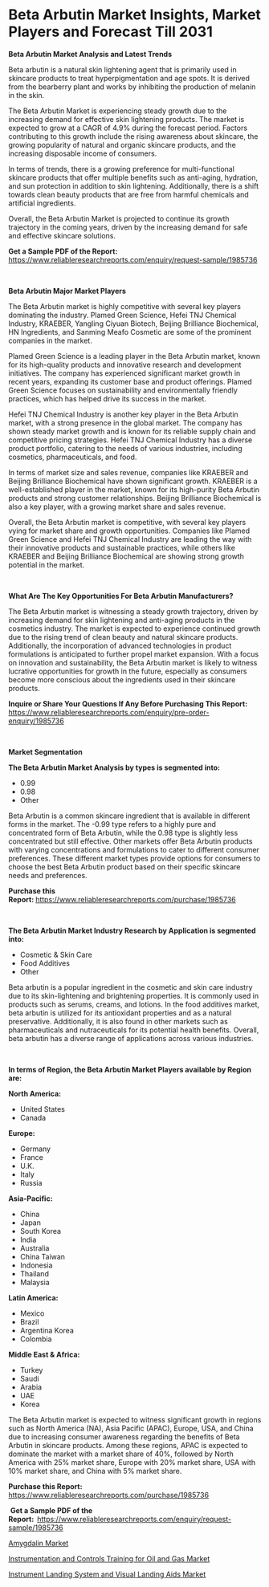 <p><h1>Beta Arbutin Market Insights, Market Players and Forecast Till 2031</h1></p><p><strong>Beta Arbutin Market Analysis and Latest Trends</strong></p>
<p><p>Beta arbutin is a natural skin lightening agent that is primarily used in skincare products to treat hyperpigmentation and age spots. It is derived from the bearberry plant and works by inhibiting the production of melanin in the skin.</p><p>The Beta Arbutin Market is experiencing steady growth due to the increasing demand for effective skin lightening products. The market is expected to grow at a CAGR of 4.9% during the forecast period. Factors contributing to this growth include the rising awareness about skincare, the growing popularity of natural and organic skincare products, and the increasing disposable income of consumers.</p><p>In terms of trends, there is a growing preference for multi-functional skincare products that offer multiple benefits such as anti-aging, hydration, and sun protection in addition to skin lightening. Additionally, there is a shift towards clean beauty products that are free from harmful chemicals and artificial ingredients.</p><p>Overall, the Beta Arbutin Market is projected to continue its growth trajectory in the coming years, driven by the increasing demand for safe and effective skincare solutions.</p></p>
<p><strong>Get a Sample PDF of the Report:&nbsp;</strong> <a href="https://www.reliableresearchreports.com/enquiry/request-sample/1985736">https://www.reliableresearchreports.com/enquiry/request-sample/1985736</a></p>
<p>&nbsp;</p>
<p><strong>Beta Arbutin Major Market Players</strong></p>
<p><p>The Beta Arbutin market is highly competitive with several key players dominating the industry. Plamed Green Science, Hefei TNJ Chemical Industry, KRAEBER, Yangling Ciyuan Biotech, Beijing Brilliance Biochemical, HN Ingredients, and Sanming Meafo Cosmetic are some of the prominent companies in the market.</p><p>Plamed Green Science is a leading player in the Beta Arbutin market, known for its high-quality products and innovative research and development initiatives. The company has experienced significant market growth in recent years, expanding its customer base and product offerings. Plamed Green Science focuses on sustainability and environmentally friendly practices, which has helped drive its success in the market.</p><p>Hefei TNJ Chemical Industry is another key player in the Beta Arbutin market, with a strong presence in the global market. The company has shown steady market growth and is known for its reliable supply chain and competitive pricing strategies. Hefei TNJ Chemical Industry has a diverse product portfolio, catering to the needs of various industries, including cosmetics, pharmaceuticals, and food.</p><p>In terms of market size and sales revenue, companies like KRAEBER and Beijing Brilliance Biochemical have shown significant growth. KRAEBER is a well-established player in the market, known for its high-purity Beta Arbutin products and strong customer relationships. Beijing Brilliance Biochemical is also a key player, with a growing market share and sales revenue.</p><p>Overall, the Beta Arbutin market is competitive, with several key players vying for market share and growth opportunities. Companies like Plamed Green Science and Hefei TNJ Chemical Industry are leading the way with their innovative products and sustainable practices, while others like KRAEBER and Beijing Brilliance Biochemical are showing strong growth potential in the market.</p></p>
<p>&nbsp;</p>
<p><strong>What Are The Key Opportunities For Beta Arbutin Manufacturers?</strong></p>
<p><p>The Beta Arbutin market is witnessing a steady growth trajectory, driven by increasing demand for skin lightening and anti-aging products in the cosmetics industry. The market is expected to experience continued growth due to the rising trend of clean beauty and natural skincare products. Additionally, the incorporation of advanced technologies in product formulations is anticipated to further propel market expansion. With a focus on innovation and sustainability, the Beta Arbutin market is likely to witness lucrative opportunities for growth in the future, especially as consumers become more conscious about the ingredients used in their skincare products.</p></p>
<p><strong>Inquire or Share Your Questions If Any Before Purchasing This Report:</strong> <a href="https://www.reliableresearchreports.com/enquiry/pre-order-enquiry/1985736">https://www.reliableresearchreports.com/enquiry/pre-order-enquiry/1985736</a></p>
<p>&nbsp;</p>
<p><strong>Market Segmentation</strong></p>
<p><strong>The Beta Arbutin Market Analysis by types is segmented into:</strong></p>
<p><ul><li>0.99</li><li>0.98</li><li>Other</li></ul></p>
<p><p>Beta Arbutin is a common skincare ingredient that is available in different forms in the market. The -0.99 type refers to a highly pure and concentrated form of Beta Arbutin, while the 0.98 type is slightly less concentrated but still effective. Other markets offer Beta Arbutin products with varying concentrations and formulations to cater to different consumer preferences. These different market types provide options for consumers to choose the best Beta Arbutin product based on their specific skincare needs and preferences.</p></p>
<p><strong>Purchase this Report:&nbsp;</strong><a href="https://www.reliableresearchreports.com/purchase/1985736">https://www.reliableresearchreports.com/purchase/1985736</a></p>
<p>&nbsp;</p>
<p><strong>The Beta Arbutin Market Industry Research by Application is segmented into:</strong></p>
<p><ul><li>Cosmetic & Skin Care</li><li>Food Additives</li><li>Other</li></ul></p>
<p><p>Beta arbutin is a popular ingredient in the cosmetic and skin care industry due to its skin-lightening and brightening properties. It is commonly used in products such as serums, creams, and lotions. In the food additives market, beta arbutin is utilized for its antioxidant properties and as a natural preservative. Additionally, it is also found in other markets such as pharmaceuticals and nutraceuticals for its potential health benefits. Overall, beta arbutin has a diverse range of applications across various industries.</p></p>
<p>&nbsp;</p>
<p><strong>In terms of Region, the Beta Arbutin Market Players available by Region are:</strong></p>
<p>
    <p> <strong> North America: </strong>
        <ul>
            <li>United States</li>
            <li>Canada</li>
        </ul>
        </p> 
    <p> <strong> Europe: </strong>
        <ul>
            <li>Germany</li>
            <li>France</li>
            <li>U.K.</li>
            <li>Italy</li>
            <li>Russia</li>
        </ul>
        </p> 
    <p> <strong> Asia-Pacific: </strong>
        <ul>
            <li>China</li>
            <li>Japan</li>
            <li>South Korea</li>
            <li>India</li>
            <li>Australia</li>
            <li>China Taiwan</li>
            <li>Indonesia</li>
            <li>Thailand</li>
            <li>Malaysia</li>
        </ul>
        </p> 
    <p> <strong> Latin America: </strong>
        <ul>
            <li>Mexico</li>
            <li>Brazil</li>
            <li>Argentina Korea</li>
            <li>Colombia</li>
        </ul>
        </p> 
    <p> <strong> Middle East & Africa: </strong>
        <ul>
            <li>Turkey</li>
            <li>Saudi</li>
            <li>Arabia</li>
            <li>UAE</li>
            <li>Korea</li>
        </ul>
    </p>
    </p>
<p><p>The Beta Arbutin market is expected to witness significant growth in regions such as North America (NA), Asia Pacific (APAC), Europe, USA, and China due to increasing consumer awareness regarding the benefits of Beta Arbutin in skincare products. Among these regions, APAC is expected to dominate the market with a market share of 40%, followed by North America with 25% market share, Europe with 20% market share, USA with 10% market share, and China with 5% market share.</p></p>
<p><strong>Purchase this Report: </strong><a href="https://www.reliableresearchreports.com/purchase/1985736">https://www.reliableresearchreports.com/purchase/1985736</a></p>
<p>&nbsp;<strong>Get a Sample PDF of the Report:&nbsp;&nbsp;</strong><a href="https://www.reliableresearchreports.com/enquiry/request-sample/1985736">https://www.reliableresearchreports.com/enquiry/request-sample/1985736</a></p>
<p><strong></strong></p>
<p><p><a href="https://github.com/lataunyatinikmelvin59ilbd0dv/Market-Research-Report-List-1/blob/main/amygdalin-market.md">Amygdalin Market</a></p><p><a href="https://cute-banjo-8ca.notion.site/Instrumentation-and-Controls-Training-for-Oil-and-Gas-Market-Analysis-and-Market-Size-Global-Indust-cdf7137a879d41a2b80d9d293f676fda">Instrumentation and Controls Training for Oil and Gas Market</a></p><p><a href="https://unruly-ladybug-44b.notion.site/Instrument-Landing-System-and-Visual-Landing-Aids-Market-A-Comprehensive-Report-of-its-Market-Share-99e5e0bd9a7a42d5bff10a40de7dab8b">Instrument Landing System and Visual Landing Aids Market</a></p></p>